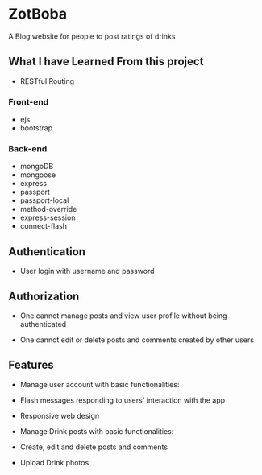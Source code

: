 # ZotBoba
 A Blog website for people to post ratings of drinks

## What I have Learned From this project

* RESTful Routing
### Front-end
* ejs
* bootstrap
### Back-end
* mongoDB
* mongoose
* express
* passport
* passport-local
* method-override
* express-session
* connect-flash

## Authentication

* User login with username and password

## Authorization

* One cannot manage posts and view user profile without being authenticated

* One cannot edit or delete posts and comments created by other users

## Features

* Manage user account with basic functionalities:

* Flash messages responding to users' interaction with the app

* Responsive web design

* Manage Drink posts with basic functionalities:

* Create, edit and delete posts and comments

* Upload Drink photos

